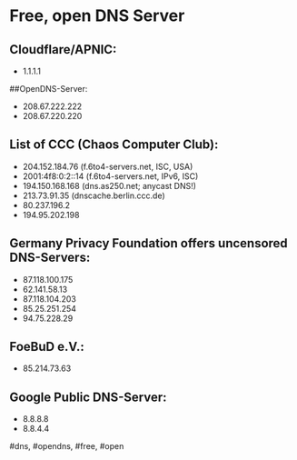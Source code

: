 # Free, open DNS Server

## Cloudflare/APNIC:

- 1.1.1.1

##OpenDNS-Server:

- 208.67.222.222
- 208.67.220.220

## List of CCC (Chaos Computer Club):

- 204.152.184.76 (f.6to4-servers.net, ISC, USA)
- 2001:4f8:0:2::14 (f.6to4-servers.net, IPv6, ISC)
- 194.150.168.168 (dns.as250.net; anycast DNS!)
- 213.73.91.35 (dnscache.berlin.ccc.de)
- 80.237.196.2
- 194.95.202.198

## Germany Privacy Foundation offers uncensored DNS-Servers:

- 87.118.100.175
- 62.141.58.13
- 87.118.104.203
- 85.25.251.254
- 94.75.228.29

## FoeBuD e.V.:

- 85.214.73.63

## Google Public DNS-Server:

- 8.8.8.8
- 8.8.4.4

\#dns, #opendns, #free, #open